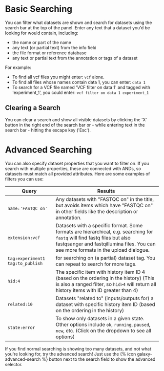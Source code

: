 # Basic Searching

You can filter what datasets are shown and search for datasets using the search bar at the top of the panel. Enter
any text that a dataset you'd be looking for would contain, including:

* the name or part of the name
* any text (or partial text) from the info field
* the file format or reference database
* any text or partial text from the annotation or tags of a dataset

For example:

* To find all vcf files you might enter: `vcf` alone.
* To find all files whose names contain data 1, you can enter: `data 1`
* To search for a VCF file named 'VCF filter on data 1' and tagged with 'experiment_1', you could enter: `vcf filter on data 1 experiment_1`

## Clearing a Search

You can clear a search and show all visible datasets by clicking the 'X' button in the right end of the search bar
or - while entering text in the search bar - hitting the escape key ('Esc').

# Advanced Searching

You can also specify dataset properties that you want to filter on. If you search with multiple properties, these are connected with ANDs, so datasets must match all provided attributes. Here are some examples of filters you can use:

Query                                              | Results
-----                                              | ------
`name:'FASTQC on'`                                 | Any datasets with "FASTQC on" in the title, but avoids items which have "FASTQC on" in other fields like the description or annotation.
`extension:vcf`                                       | Datasets with a specific format. Some formats are hierarchical, e.g. searching for `fastq` will find fastq files but also fastqsanger and fastqillumina files. You can see more formats in the upload dialogue.
`tag:experiment1 tag:to_publish`                   | for searching on (a partial) dataset tag. You can repeat to search for more tags.
`hid:4`                                            | The specific item with history item ID 4 (based on the ordering in the history) (This is also a ranged filter, so `hid>4` will return all history items with ID greater than 4)
`related:10`                                       | Datasets "related to" (inputs/outputs for) a dataset with specific history item ID (based on the ordering in the history)
`state:error`                                      | To show only datasets in a given state. Other options include `ok`, `running`, `paused`, `new`, etc. (Click on the dropdown to see all options)

If you find normal searching is showing too many datasets, and not what you're looking for, try the advanced search! Just use the {% icon galaxy-advanced-search %} button next to the search field to show the advanced selector.
